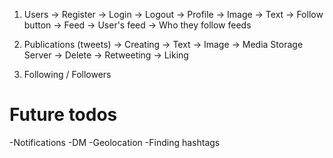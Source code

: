 1. Users
    -> Register
    -> Login
    -> Logout
    -> Profile
        -> Image
        -> Text
        -> Follow button
    -> Feed
        -> User's feed
        -> Who they follow feeds

2. Publications (tweets)
    -> Creating
        -> Text
        -> Image -> Media Storage Server 
    -> Delete
    -> Retweeting
    -> Liking

3. Following / Followers 

# Future todos
-Notifications
-DM
-Geolocation
-Finding hashtags
